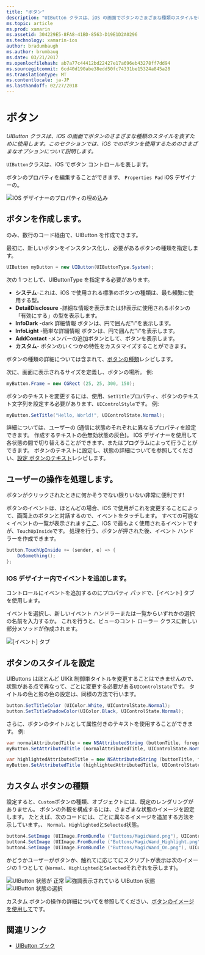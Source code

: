 ```yaml
---
title: "ボタン"
description: "UIButton クラスは、iOS の画面でボタンのさまざまな種類のスタイルを表すために使用します。 このセクションでは、iOS でのボタンを使用するためのさまざまなオプションについて説明します。"
ms.topic: article
ms.prod: xamarin
ms.assetid: 304229E5-8FA8-41BD-8563-D19E1D2A0296
ms.technology: xamarin-ios
author: bradumbaugh
ms.author: brumbaug
ms.date: 03/21/2017
ms.openlocfilehash: ab7a77c44412bd22427e17a696eb43278ff7dd94
ms.sourcegitcommit: 6cd40d190abe38edd50fc74331be15324a845a28
ms.translationtype: MT
ms.contentlocale: ja-JP
ms.lasthandoff: 02/27/2018
---
```

# <a name="buttons"></a>ボタン

_UIButton クラスは、iOS の画面でボタンのさまざまな種類のスタイルを表すために使用します。このセクションでは、iOS でのボタンを使用するためのさまざまなオプションについて説明します。_

`UIButton`クラスは、iOS でボタン コントロールを表します。 

ボタンのプロパティを編集することができます、 `Properties Pad` iOS デザイナーの。


![](buttons-images/properties.png "IOS デザイナーのプロパティの埋め込み")

## <a name="creating-a-button"></a>ボタンを作成します。

のみ、数行のコード経由で、UIButton を作成できます。

最初に、新しいボタンをインスタンス化し、必要があるボタンの種類を指定します。

```csharp
UIButton myButton = new UIButton(UIButtonType.System);
```

次の 1 つとして、UIButtonType を指定する必要があります。

- **システム**-これは、iOS で使用される標準のボタンの種類は、最も頻繁に使用する型。
- **DetailDisclosure** -詳細な情報を表示または非表示に使用されるボタンの「有効にする」の型を表示します。
- **InfoDark** -dark 詳細情報 ボタンは、円で囲んだ"i"を表示します。
- **InfoLight** -簡単な詳細情報 ボタンは、円で囲んだ"i"を表示します。
- **AddContact** -メンバーの追加ボタンとして、ボタンを表示します。
- **カスタム**- ボタンのいくつかの特性をカスタマイズすることができます。

ボタンの種類の詳細については含まれて、[ボタンの種類](https://developer.xamarin.com/recipes/ios/standard_controls/buttons/create_different_types_of_buttons/)レシピします。

次に、画面に表示されるサイズを定義し、ボタンの場所。 例:

```csharp
myButton.Frame = new CGRect (25, 25, 300, 150);
```

ボタンのテキストを変更するには、使用、`SetTitle`プロパティ、ボタンのテキスト文字列を設定する必要があります、`UIControlStyle`です。 例:

```csharp
myButton.SetTitle("Hello, World!", UIControlState.Normal);
```

詳細については、ユーザーの (通信に状態のそれぞれに異なるプロパティを設定できます。 作成するテキストの色無効状態の灰色)。 IOS デザイナーを使用して各状態の間で切り替えることができます、またはプログラムによって行うことができます。 ボタンのテキストに設定し、状態の詳細についてを参照してください、[設定 ボタンのテキスト](https://developer.xamarin.com/recipes/ios/standard_controls/buttons/set_button_text/)レシピします。

## <a name="dealing-with-user-interactions"></a>ユーザーの操作を処理します。


ボタンがクリックされたときに何かそうでない限りいない非常に便利です! 

ボタンのイベントは、ほとんどの場合、iOS で使用がこれを変更することによって、画面上のボタンと対話するので、イベントをタッチします。 すべての可能な < イベントの一覧が表示されます[ここ](https://developer.apple.com/documentation/uikit/uicontrolevents)、iOS で最もよく使用されるイベントですが、`TouchUpInside`です。 処理を行う、ボタンが押された後、イベント ハンドラーを作成できます。


```csharp
button.TouchUpInside += (sender, e) => {
    DoSomething();
};
```

### <a name="adding-events-in-the-ios-designer"></a>IOS デザイナー内でイベントを追加します。
 
コントロールにイベントを追加するのにプロパティ パッドで、[イベント] タブを使用します。

イベントを選択し、新しいイベント ハンドラーまたは一覧からいずれかの選択の名前を入力するか。 これを行うと、ビューのコント ローラー クラスに新しい部分メソッドが作成されます。

![[イベント] タブ](buttons-images/image1.png)

## <a name="styling-a-button"></a>ボタンのスタイルを設定

UIButtons はほとんど UIKit 制御単タイトルを変更することはできませんので、状態がある点で異なって、ごとに変更する必要がある`UIControlState`です。 タイトルの色と影の色の設定は、同様の方法で行います。

```csharp
button.SetTitleColor (UIColor.White, UIControlState.Normal);
button.SetTitleShadowColor(UIColor.Black, UIControlState.Normal);
```

さらに、ボタンのタイトルとして属性付きのテキストを使用することができます。 例:

```csharp
var normalAttributedTitle = new NSAttributedString (buttonTitle, foregroundColor: UIColor.Blue, strikethroughStyle: NSUnderlineStyle.Single);
myButton.SetAttributedTitle (normalAttributedTitle, UIControlState.Normal);

var highlightedAttributedTitle = new NSAttributedString (buttonTitle, foregroundColor: UIColor.Green, strikethroughStyle: NSUnderlineStyle.Thick);
myButton.SetAttributedTitle (highlightedAttributedTitle, UIControlState.Highlighted);
```

## <a name="custom-button-types"></a>カスタム ボタンの種類


設定すると、`Custom`ボタンの種類、オブジェクトには、既定のレンダリングがありません。 ボタンの外観を構成するには、さまざまな状態のイメージを設定します。 たとえば、次のコードには、ごとに異なるイメージを追加する方法を示しています。、 `Normal`、`Highlighted`と`Selected`状態。


```csharp
button4.SetImage (UIImage.FromBundle ("Buttons/MagicWand.png"), UIControlState.Normal);
button4.SetImage (UIImage.FromBundle ("Buttons/MagicWand_Highlight.png"), UIControlState.Highlighted);
button4.SetImage (UIImage.FromBundle ("Buttons/MagicWand_On.png"), UIControlState.Selected);
```


かどうかユーザーがボタンか、触れてに応じてにスクリプトが表示は次のイメージの 1 つとして (`Normal`、`Highlighted`と`Selected`それぞれを示します)。


![](buttons-images/image22.png "UIButton 状態が 正常")
![](buttons-images/image23.png "強調表示されている UIButton 状態")
![](buttons-images/image24.png "UIButton 状態の選択")

カスタム ボタンの操作の詳細についてを参照してください、[ボタンのイメージを使用して](https://developer.xamarin.com/recipes/ios/standard_controls/buttons/use_an_image_for_a_button/)です。


## <a name="related-links"></a>関連リンク

- [UIButton ブック](https://developer.xamarin.com/workbooks/ios/user-interface/UIbutton/uibutton.workbook)
